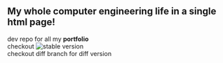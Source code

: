 
## My whole computer engineering life in a single html page!


dev repo for all my **portfolio**
<br>checkout 
![stable](https://github.com/ayxxn-shxrif/ayxxn-shxrif.github.io) version
</br>
checkout diff branch for diff version 
